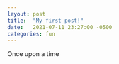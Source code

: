 ```yaml
---
layout: post
title:  "My first post!"
date:   2021-07-11 23:27:00 -0500
categories: fun
---
```


Once upon a time